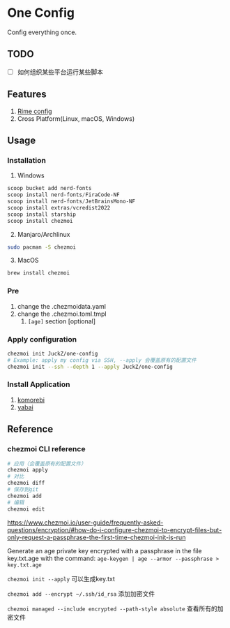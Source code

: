 # One Config

Config everything once.

## TODO

- [ ] 如何组织某些平台运行某些脚本

## Features

1. [Rime config](https://github.com/hugh7007/xmjd6-rere)
2. Cross Platform(Linux, macOS, Windows)

## Usage

### Installation

1. Windows

```powershell
scoop bucket add nerd-fonts
scoop install nerd-fonts/FiraCode-NF
scoop install nerd-fonts/JetBrainsMono-NF
scoop install extras/vcredist2022
scoop install starship
scoop install chezmoi
```

2. Manjaro/Archlinux

```sh
sudo pacman -S chezmoi
```

3. MacOS

```sh
brew install chezmoi
```

### Pre

1. change the .chezmoidata.yaml
2. change the .chezmoi.toml.tmpl
   1. `[age]` section [optional]

### Apply configuration

```bash
chezmoi init JuckZ/one-config
# Example: apply my config via SSH, --apply 会覆盖原有的配置文件
chezmoi init --ssh --depth 1 --apply JuckZ/one-config
```

### Install Application

1. [komorebi](./docs/komorebi.md)
2. [yabai](./docs/yabai.md)

## Reference

### chezmoi CLI reference

```sh
# 应用（会覆盖原有的配置文件）
chezmoi apply
# 对比
chezmoi diff
# 保存到git
chezmoi add 
# 编辑
chezmoi edit
```

https://www.chezmoi.io/user-guide/frequently-asked-questions/encryption/#how-do-i-configure-chezmoi-to-encrypt-files-but-only-request-a-passphrase-the-first-time-chezmoi-init-is-run


Generate an age private key encrypted with a passphrase in the file key.txt.age with the command:
`age-keygen | age --armor --passphrase > key.txt.age`

`chezmoi init --apply` 可以生成key.txt

`chezmoi add --encrypt ~/.ssh/id_rsa` 添加加密文件

`chezmoi managed --include encrypted --path-style absolute` 查看所有的加密文件